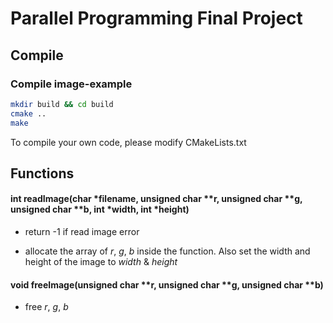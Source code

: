 # Parallel Programming Final Project

## Compile
### Compile image-example

```bash
mkdir build && cd build
cmake ..
make
```

To compile your own code, please modify CMakeLists.txt

## Functions

#### int readImage(char *filename, unsigned char **r, unsigned char **g, unsigned char **b, int *width, int *height)

- return -1 if read image error

- allocate the array of *r*, *g*, *b* inside the function. Also set the width and height of the image to *width* & *height*

#### void freeImage(unsigned char **r, unsigned char **g, unsigned char **b)
- free *r*, *g*, *b*
